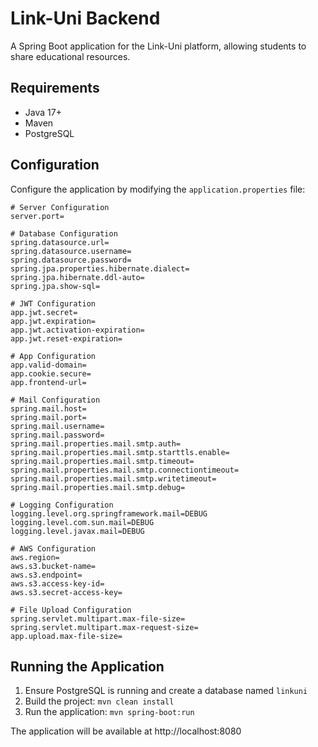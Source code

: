 # Link-Uni Backend

A Spring Boot application for the Link-Uni platform, allowing students to share educational resources.


## Requirements

- Java 17+
- Maven
- PostgreSQL

## Configuration

Configure the application by modifying the `application.properties` file:

```properties
# Server Configuration
server.port=

# Database Configuration
spring.datasource.url=
spring.datasource.username=
spring.datasource.password=
spring.jpa.properties.hibernate.dialect=
spring.jpa.hibernate.ddl-auto=
spring.jpa.show-sql=

# JWT Configuration
app.jwt.secret=
app.jwt.expiration=
app.jwt.activation-expiration=
app.jwt.reset-expiration=

# App Configuration
app.valid-domain=
app.cookie.secure=
app.frontend-url=

# Mail Configuration
spring.mail.host=
spring.mail.port=
spring.mail.username=
spring.mail.password=
spring.mail.properties.mail.smtp.auth=
spring.mail.properties.mail.smtp.starttls.enable=
spring.mail.properties.mail.smtp.timeout=
spring.mail.properties.mail.smtp.connectiontimeout=
spring.mail.properties.mail.smtp.writetimeout=
spring.mail.properties.mail.smtp.debug=

# Logging Configuration
logging.level.org.springframework.mail=DEBUG
logging.level.com.sun.mail=DEBUG
logging.level.javax.mail=DEBUG

# AWS Configuration
aws.region=
aws.s3.bucket-name=
aws.s3.endpoint=
aws.s3.access-key-id=
aws.s3.secret-access-key=

# File Upload Configuration
spring.servlet.multipart.max-file-size=
spring.servlet.multipart.max-request-size=
app.upload.max-file-size=
```


## Running the Application

1. Ensure PostgreSQL is running and create a database named `linkuni`
2. Build the project: `mvn clean install`
3. Run the application: `mvn spring-boot:run`

The application will be available at http://localhost:8080
